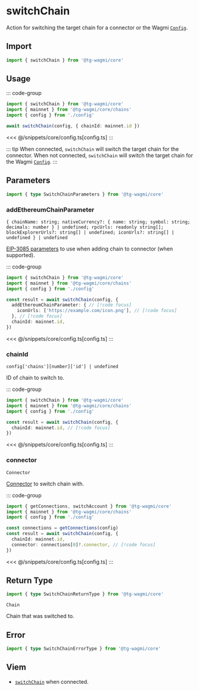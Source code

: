 <script setup>
const packageName = '@tg-wagmi/core'
const actionName = 'switchChain'
const typeName = 'SwitchChain'
</script>

# switchChain

Action for switching the target chain for a connector or the Wagmi [`Config`](/core/api/createConfig#config).

## Import

```ts
import { switchChain } from '@tg-wagmi/core'
```

## Usage

::: code-group
```ts [index.ts]
import { switchChain } from '@tg-wagmi/core'
import { mainnet } from '@tg-wagmi/core/chains'
import { config } from './config'

await switchChain(config, { chainId: mainnet.id })
```
<<< @/snippets/core/config.ts[config.ts]
:::

::: tip
When connected, `switchChain` will switch the target chain for the connector. When not connected, `switchChain` will switch the target chain for the Wagmi [`Config`](/core/api/createConfig#config).
:::

## Parameters

```ts
import { type SwitchChainParameters } from '@tg-wagmi/core'
```

### addEthereumChainParameter

`{ chainName: string; nativeCurrency?: { name: string; symbol: string; decimals: number } | undefined; rpcUrls: readonly string[]; blockExplorerUrls?: string[] | undefined; iconUrls?: string[] | undefined } | undefined`

[EIP-3085 parameters](https://eips.ethereum.org/EIPS/eip-3085) to use when adding chain to connector (when supported).

::: code-group
```ts [index.ts]
import { switchChain } from '@tg-wagmi/core'
import { mainnet } from '@tg-wagmi/core/chains'
import { config } from './config'

const result = await switchChain(config, {
  addEthereumChainParameter: { // [!code focus]
    iconUrls: ['https://example.com/icon.png'], // [!code focus]
  }, // [!code focus]
  chainId: mainnet.id,
})
```
<<< @/snippets/core/config.ts[config.ts]
:::

### chainId

`config['chains'][number]['id'] | undefined`

ID of chain to switch to.

::: code-group
```ts [index.ts]
import { switchChain } from '@tg-wagmi/core'
import { mainnet } from '@tg-wagmi/core/chains'
import { config } from './config'

const result = await switchChain(config, {
  chainId: mainnet.id, // [!code focus]
})
```
<<< @/snippets/core/config.ts[config.ts]
:::

### connector

`Connector`

[Connector](/core/api/connectors) to switch chain with.

::: code-group
```ts [index.ts]
import { getConnections, switchAccount } from '@tg-wagmi/core'
import { mainnet } from '@tg-wagmi/core/chains'
import { config } from './config'

const connections = getConnections(config)
const result = await switchChain(config, {
  chainId: mainnet.id,
  connector: connections[0]?.connector, // [!code focus]
})
```
<<< @/snippets/core/config.ts[config.ts]
:::

## Return Type

```ts
import { type SwitchChainReturnType } from '@tg-wagmi/core'
```

`Chain`

Chain that was switched to.

## Error

```ts
import { type SwitchChainErrorType } from '@tg-wagmi/core'
```

<!--@include: @shared/mutation-imports.md-->

## Viem

- [`switchChain`](https://viem.sh/docs/actions/wallet/switchChain.html) when connected.
